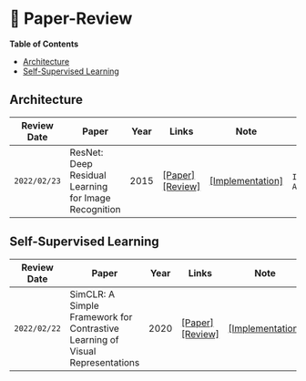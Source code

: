 # :pencil: Paper-Review 

**Table of Contents**
- [Architecture](#architecture)
- [Self-Supervised Learning](#self-supervised-learning)

## **Architecture**

|Review Date|Paper|Year|Links|Note|Tag|
|------|---|---|---|---|---|
|`2022/02/23`|ResNet: Deep Residual Learning for Image Recognition|2015|[[Paper]](https://arxiv.org/abs/1512.03385)<br/>[[Review]](https://github.com/leeyngdo/Paper-Review/blob/main/Architecture/ResNet:%20Deep%20Residual%20Learning%20for%20Image%20Recognition/Eng.md)|[[Implementation]]()|`ImageNet`, `Architecture`|



## **Self-Supervised Learning**

|Review Date|Paper|Year|Links|Note|Tag|
|------|---|---|---|---|---|
|`2022/02/22`|SimCLR: A Simple Framework for Contrastive Learning of Visual Representations|2020|[[Paper]](https://arxiv.org/abs/2002.05709)<br/>[[Review]](https://github.com/leeyngdo/Paper-Review/blob/main/Self-Supervised%20Learning/SimCLR:%20A%20Simple%20Framework%20for%20Contrastive%20Learning%20of%20Visual%20Representations/Eng.md)|[[Implementation]]()|`self-supervised-learning`, `simclr`, `computer-vision`|
